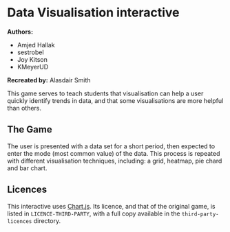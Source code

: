 # Data Visualisation interactive

**Authors:**

- Amjed Hallak
- sestrobel
- Joy Kitson
- KMeyerUD

**Recreated by:** Alasdair Smith

This game serves to teach students that visualisation can help a user quickly identify trends in data, and that some visualisations are more helpful than others.

## The Game

The user is presented with a data set for a short period, then expected to enter the mode (most common value) of the data.
This process is repeated with different visualisation techniques, including: a grid, heatmap, pie chard and bar chart.

## Licences

This interactive uses [Chart.js](https://www.chartjs.org/).
Its licence, and that of the original game, is listed in `LICENCE-THIRD-PARTY`, with a full copy available in the `third-party-licences` directory.

